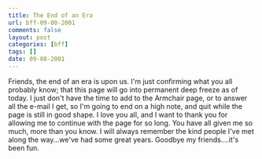 ```yaml
---
title: The End of an Era
url: bff-09-08-2001
comments: false
layout: post
categories: [bff]
tags: []
date: 09-08-2001
---
```

Friends, the end of an era is upon us. I'm just confirming what you all probably know; that this page will go into permanent deep freeze as of today. I just don't have the time to add to the Armchair page, or to answer all the e-mail I get, so I'm going to end on a high note, and quit while the page is still in good shape. I love you all, and I want to thank you for allowing me to continue with the page for so long. You have all given me so much, more than you know. I will always remember the kind people I've met along the way...we've had some great years. Goodbye my friends....it's been fun.